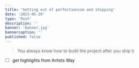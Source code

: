 ```yaml
---
title: 'Getting out of perfectionism and shipping'
date: '2023-05-29'
type: 'Post'
description: ''
banner: 'banner.jpg'
bannercaption: ''
published: false
---
```


> You always know how to build the project after you ship it

- [ ] get highlights from Artists Way
